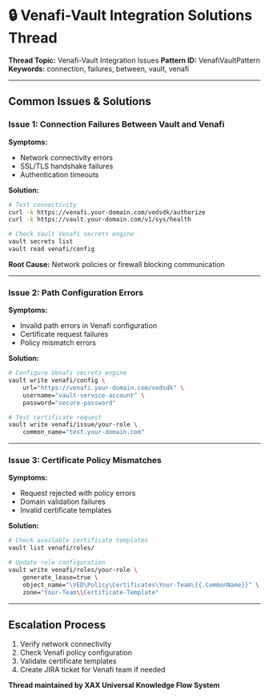 # 🔒 Venafi-Vault Integration Solutions Thread

**Thread Topic:** Venafi-Vault Integration Issues
**Pattern ID:** VenafiVaultPattern
**Keywords:** connection, failures, between, vault, venafi

---

## Common Issues & Solutions

### Issue 1: Connection Failures Between Vault and Venafi
**Symptoms:**
- Network connectivity errors
- SSL/TLS handshake failures
- Authentication timeouts

**Solution:**
```bash
# Test connectivity
curl -k https://venafi.your-domain.com/vedsdk/authorize
curl -k https://vault.your-domain.com/v1/sys/health

# Check Vault Venafi secrets engine
vault secrets list
vault read venafi/config
```

**Root Cause:** Network policies or firewall blocking communication

---

### Issue 2: Path Configuration Errors
**Symptoms:**
- Invalid path errors in Venafi configuration
- Certificate request failures
- Policy mismatch errors

**Solution:**
```bash
# Configure Venafi secrets engine
vault write venafi/config \
    url="https://venafi.your-domain.com/vedsdk" \
    username="vault-service-account" \
    password="secure-password"

# Test certificate request
vault write venafi/issue/your-role \
    common_name="test.your-domain.com"
```

---

### Issue 3: Certificate Policy Mismatches
**Symptoms:**
- Request rejected with policy errors
- Domain validation failures
- Invalid certificate templates

**Solution:**
```bash
# Check available certificate templates
vault list venafi/roles/

# Update role configuration
vault write venafi/roles/your-role \
    generate_lease=true \
    object_name="\VED\Policy\Certificates\Your-Team\{{.CommonName}}" \
    zone="Your-Team\\Certificate-Template"
```

---

## Escalation Process
1. Verify network connectivity
2. Check Venafi policy configuration
3. Validate certificate templates
4. Create JIRA ticket for Venafi team if needed

**Thread maintained by XAX Universal Knowledge Flow System**